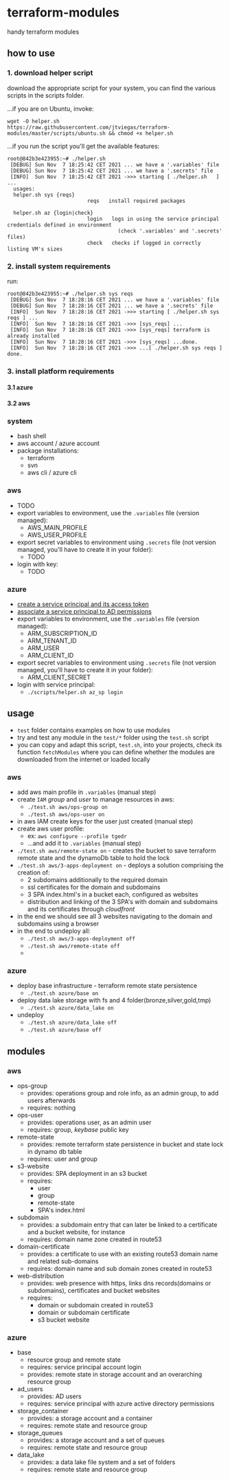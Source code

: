 # terraform-modules
handy terraform modules

## how to use

### 1. download helper script
download the appropriate script for your system, you can 
find the various scripts in the scripts folder.

...if you are on Ubuntu, invoke:
```
wget -O helper.sh https://raw.githubusercontent.com/jtviegas/terraform-modules/master/scripts/ubuntu.sh && chmod +x helper.sh
```

...if you run the script you'll get the available features:
```
root@842b3e423955:~# ./helper.sh
 [DEBUG] Sun Nov  7 18:25:42 CET 2021 ... we have a '.variables' file
 [DEBUG] Sun Nov  7 18:25:42 CET 2021 ... we have a '.secrets' file
 [INFO]  Sun Nov  7 18:25:42 CET 2021 ->>> starting [ ./helper.sh   ] ...
  usages:
  helper.sh sys {reqs}
                          reqs   install required packages

  helper.sh az {login|check}
                          login   logs in using the service principal credentials defined in environment
                                    (check '.variables' and '.secrets' files)
                          check   checks if logged in correctly listing VM's sizes
```

### 2. install system requirements

run:
```
root@842b3e423955:~# ./helper.sh sys reqs
 [DEBUG] Sun Nov  7 18:28:16 CET 2021 ... we have a '.variables' file
 [DEBUG] Sun Nov  7 18:28:16 CET 2021 ... we have a '.secrets' file
 [INFO]  Sun Nov  7 18:28:16 CET 2021 ->>> starting [ ./helper.sh sys reqs ] ...
 [INFO]  Sun Nov  7 18:28:16 CET 2021 ->>> [sys_reqs] ...
 [INFO]  Sun Nov  7 18:28:16 CET 2021 ->>> [sys_reqs] terraform is already installed
 [INFO]  Sun Nov  7 18:28:16 CET 2021 ->>> [sys_reqs] ...done.
 [INFO]  Sun Nov  7 18:28:16 CET 2021 ->>> ...[ ./helper.sh sys reqs ] done.
```

### 3. install platform requirements

#### 3.1 azure


#### 3.2 aws




### system
- bash shell
- aws account / azure account
- package installations:
  - terraform 
  - svn
  - aws cli / azure cli

### aws
- TODO
- export variables to environment, use the `.variables` file (version managed):
  - AWS_MAIN_PROFILE
  - AWS_USER_PROFILE
- export secret variables to environment using `.secrets` file (not version managed, you'll have to create it in your folder):
  - TODO
- login with key:
  - TODO
### azure
- [create a service principal and its access token](https://registry.terraform.io/providers/hashicorp/azuread/latest/docs/guides/service_principal_client_secret)
- [associate a service principal to AD permissions](https://registry.terraform.io/providers/hashicorp/azuread/latest/docs/guides/service_principal_configuration#azure-active-directory-permissions)
- export variables to environment, use the `.variables` file (version managed):
  - ARM_SUBSCRIPTION_ID
  - ARM_TENANT_ID
  - ARM_USER
  - ARM_CLIENT_ID
- export secret variables to environment using `.secrets` file (not version managed, you'll have to create it in your folder):
  - ARM_CLIENT_SECRET
- login with service principal:
  - `./scripts/helper.sh az_sp login `

## usage
- `test` folder contains examples on how to use modules
- try and test any module in the `test/*` folder using the `test.sh` script
- you can copy and adapt this script, `test.sh`, into your projects, check its function `fetchModules` where you can define whether the modules are downloaded from the internet or loaded locally

### aws
- add aws main profile in `.variables` (manual step)
- create `IAM` _group_ and _user_ to manage resources in aws:
  - `./test.sh aws/ops-group on`
  - `./test.sh aws/ops-user on`
- in aws IAM create keys for the user just created (manual step)
- create aws user profile:
  - ex: `aws configure --profile tgedr`
  - ...and add it to `.variables` (manual step)
- `./test.sh aws/remote-state on` - creates the bucket to save terraform remote state and the dynamoDb table to hold the lock
- `./test.sh aws/3-apps-deployment on` - deploys a solution comprising the creation of:
  - 2 subdomains additionally to the required domain
  - ssl certificates for the domain and subdomains
  - 3 SPA index.html's in a bucket each, configured as websites
  - distribution and linking of the 3 SPA's with domain and subdomains and its certificates through _cloudfront_
- in the end we should see  all 3 websites navigating to the domain and subdomains using a browser
- in the end to undeploy all:
  - `./test.sh aws/3-apps-deployment off`
  - `./test.sh aws/remote-state off`
  - 
### azure
- deploy base infrastructure - terraform remote state persistence
  - `./test.sh azure/base on`
- deploy data lake storage with fs and 4 folder(bronze,silver,gold,tmp)
  - `./test.sh azure/data_lake on`
- undeploy
  - `./test.sh azure/data_lake off`
  - `./test.sh azure/base off`
  
## modules

### aws

- ops-group
  - provides: operations group and role info, as an admin group, to add users afterwards
  - requires: nothing
- ops-user
  - provides: operations user, as an admin user
  - requires: group, _keybase_ public key
- remote-state
  - provides: remote terraform state persistence  in bucket and state lock in dynamo db table
  - requires: user and group
- s3-website
  - provides: SPA deployment in an s3 bucket
  - requires: 
    - user
    - group
    - remote-state
    - SPA's index.html
- subdomain
  - provides: a subdomain entry that can later be linked to a certificate and a bucket website, for instance
  - requires: domain name zone created in route53
- domain-certificate
  - provides: a certificate to use with an existing route53 domain name and related sub-domains
  - requires: domain name and sub domain zones created in route53
- web-distribution
  - provides: web presence with https, links dns records(domains or subdomains), certificates and bucket websites
  - requires:
    - domain or subdomain created in route53
    - domain or subdomain certificate
    - s3 bucket website

### azure

- base
  - resource group and remote state
  - requires: service principal account login
  - provides: remote state in storage account and an overarching resource group
- ad_users
  - provides: AD users
  - requires: service principal with azure active directory permissions
- storage_container
  - provides: a storage account and a container
  - requires: remote state and resource group
- storage_queues
  - provides: a storage account and a set of queues
  - requires: remote state and resource group
- data_lake
  - provides: a data lake file system and a set of folders
  - requires: remote state and resource group
  


